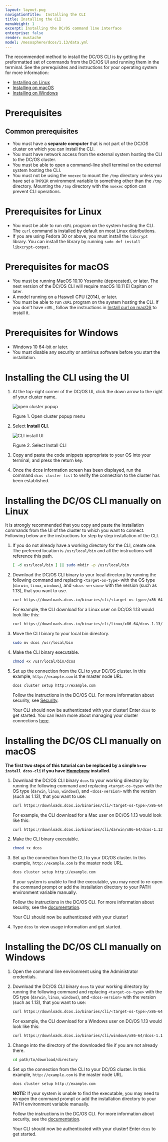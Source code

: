 ```yaml
---
layout: layout.pug
navigationTitle:  Installing the CLI
title: Installing the CLI
menuWeight: 1
excerpt: Installing the DC/OS command line interface
enterprise: false
render: mustache
model: /mesosphere/dcos/1.13/data.yml
---
```


The recommended method to install the DC/OS CLI is by getting the preformatted set of commands from the DC/OS UI and running them in the terminal. See the prerequisites and instructions for your operating system for more information:

- [Installing on Linux](#linux)
- [Installing on macOS](#macos)
- [Installing on Windows](#windows)

# Prerequisites

## Common prerequisites
- You must have a **separate computer** that is not part of the DC/OS cluster on which you can install the CLI.
- You must have network access from the external system hosting the CLI to the DC/OS cluster.
- You must be able to open a command-line shell terminal on the external system hosting the CLI.
- You must not be using the `noexec` to mount the `/tmp` directory unless you have set a `TMPDIR` environment variable to something other than the `/tmp` directory. Mounting the `/tmp` directory with the `noexec` option can prevent CLI operations.

# Prerequisites for Linux
- You must be able to run `cURL` program on the system hosting the CLI. The `curl` command is installed by default on most Linux distributions.
- If you are using Fedora 30 or above, you must install the `libcrypt` library. You can install the library by running `sudo dnf install libxcrypt-compat`.


# Prerequisites for macOS
-  You must be running MacOS 10.10 Yosemite (deprecated), or later. The next version of the DC/OS CLI will require macOS 10.11 El Capitan or later.
- A model running on a Haswell CPU (2014), or later.
- You must be able to run `cURL` program on the system hosting the CLI. If you don't have `cURL`, follow the instructions in [Install curl on macOS](http://macappstore.org/curl/) to install it.

# Prerequisites for Windows
- Windows 10 64-bit or later.
- You must disable any security or antivirus software before you start the installation.

# Installing the CLI using the UI

1. At the top-right corner of the DC/OS UI, click the down arrow to the right of your cluster name.

    ![open cluster popup](/mesosphere/dcos/1.13/img/open-cluster-popup.png)

    Figure 1. Open cluster popup menu

1. Select **Install CLI**.

    ![CLI install UI](/mesosphere/dcos/1.13/img/install-cli.png)

    Figure 2. Select Install CLI

1. Copy and paste the code snippets appropriate to your OS into your terminal, and press the return key.

1. Once the dcos information screen has been displayed, run the command `dcos cluster list` to verify the connection to the cluster has been established.

<a name="linux"></a>

# Installing the DC/OS CLI manually on Linux

It is strongly recommended that you copy and paste the installation commands from the UI of the cluster to which you want to connect. Following below are the instructions for step by step installation of the CLI.

1. If you do not already have a working directory for the CLI, create one. The preferred location is `/usr/local/bin` and all the instructions will reference this path.

    ```bash
    [ -d usr/local/bin ] || sudo mkdir -p /usr/local/bin
    ```

1. Download the DC/OS CLI binary to your local directory by running the following command and replacing `<target-os-type>` with the OS type (`darwin`, `linux`, `windows`), and `<dcos-version>` with the version (such as 1.13), that you want to use.

    ```bash
    curl https://downloads.dcos.io/binaries/cli/<target-os-type>/x86-64/dcos-<dcos-version>/dcos -o dcos
    ```

    For example, the CLI download for a Linux user on DC/OS 1.13 would look like this:

    ```bash
    curl https://downloads.dcos.io/binaries/cli/linux/x86-64/dcos-1.13/dcos -o dcos
    ```

1.  Move the CLI binary to your local bin directory.

    ```bash
    sudo mv dcos /usr/local/bin
    ```

1. Make the CLI binary executable.

    ```bash
    chmod +x /usr/local/bin/dcos
    ```

1. Set up the connection from the CLI to your DC/OS cluster. In this example, `http://example.com` is the master node URL.

    ```bash
    dcos cluster setup http://example.com
    ```

    Follow the instructions in the DC/OS CLI. For more information about security, see [Security](/mesosphere/dcos/1.13/security/).

    Your CLI should now be authenticated with your cluster! Enter `dcos` to get started. You can learn more about managing your cluster connections [here](/mesosphere/dcos/1.13/cli/command-reference/dcos-cluster/).

<a name="macos"></a>

# Installing the DC/OS CLI manually on macOS

**The first two steps of this tutorial can be replaced by a simple `brew install dcos-cli` if you have [Homebrew](https://brew.sh) installed.**

1. Download the DC/OS CLI binary `dcos` to your working directory by running the following command and replacing `<target-os-type>` with the OS type (`darwin`, `linux`, `windows`), and `<dcos-version>` with the version (such as 1.13), that you want to use:

    ```bash
    curl https://downloads.dcos.io/binaries/cli/<target-os-type>/x86-64/dcos-<dcos-version>/dcos -o dcos
    ```

    For example, the CLI download for a Mac user on DC/OS 1.13 would look like this:

    ```bash
    curl https://downloads.dcos.io/binaries/cli/darwin/x86-64/dcos-1.13/dcos -o dcos
    ```

1.  Make the CLI binary executable.

    ```bash
    chmod +x dcos
    ```

1. Set up the connection from the CLI to your DC/OS cluster. In this example, `http://example.com` is the master node URL.

    ```bash
    dcos cluster setup http://example.com
    ```
    If your system is unable to find the executable, you may need to re-open the command prompt or add the installation directory to your PATH environment variable manually.</p>

    Follow the instructions in the DC/OS CLI. For more information about security, see the [documentation](/mesosphere/dcos/1.13/security/).

    Your CLI should now be authenticated with your cluster!

1. Type `dcos` to view usage information and get started.

<a name="windows"></a>

# Installing the DC/OS CLI manually on Windows

1. Open the command line environment using the Administrator credentials.

1. Download the DC/OS CLI binary `dcos` to your working directory by running the following command and replacing `<target-os-type>` with the OS type (`darwin`, `linux`, `windows`), and `<dcos-version>` with the version (such as 1.13), that you want to use:

    ```bash
    curl https://downloads.dcos.io/binaries/cli/<target-os-type>/x86-64/dcos-<dcos-version>/dcos -o dcos
    ```

    For example, the CLI download for a Windows user on DC/OS 1.13 would look like this:

    ```bash
    curl https://downloads.dcos.io/binaries/cli/windows/x86-64/dcos-1.13/dcos.exe -o dcos
    ```

1. Change into the directory of the downloaded file if you are not already there.

    ```bash
    cd path/to/download/directory
    ```

1. Set up the connection from the CLI to your DC/OS cluster. In this example, `http://example.com` is the master node URL.

    ```bash
    dcos cluster setup http://example.com
    ```

    <p class="message--note"><strong>NOTE: </strong>If your system is unable to find the executable, you may need to re-open the command prompt or add the installation directory to your PATH environment variable manually.</p>

    Follow the instructions in the DC/OS CLI. For more information about security, see the [documentation](/mesosphere/dcos/1.13/security/).

    Your CLI should now be authenticated with your cluster! Enter `dcos` to get started.

